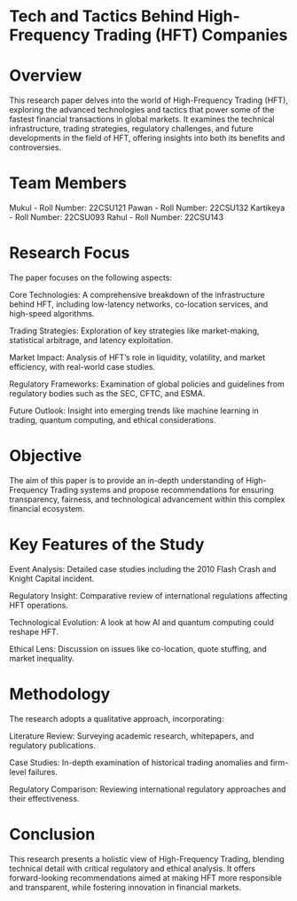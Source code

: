 # Tech and Tactics Behind High-Frequency Trading (HFT) Companies
# Overview
This research paper delves into the world of High-Frequency Trading (HFT), exploring the advanced technologies and tactics that power some of the fastest financial transactions in global markets. It examines the technical infrastructure, trading strategies, regulatory challenges, and future developments in the field of HFT, offering insights into both its benefits and controversies.

# Team Members
Mukul - Roll Number: 22CSU121
Pawan - Roll Number: 22CSU132
Kartikeya - Roll Number: 22CSU093
Rahul - Roll Number: 22CSU143

# Research Focus
The paper focuses on the following aspects:

Core Technologies: A comprehensive breakdown of the infrastructure behind HFT, including low-latency networks, co-location services, and high-speed algorithms.

Trading Strategies: Exploration of key strategies like market-making, statistical arbitrage, and latency exploitation.

Market Impact: Analysis of HFT’s role in liquidity, volatility, and market efficiency, with real-world case studies.

Regulatory Frameworks: Examination of global policies and guidelines from regulatory bodies such as the SEC, CFTC, and ESMA.

Future Outlook: Insight into emerging trends like machine learning in trading, quantum computing, and ethical considerations.

# Objective
The aim of this paper is to provide an in-depth understanding of High-Frequency Trading systems and propose recommendations for ensuring transparency, fairness, and technological advancement within this complex financial ecosystem.

# Key Features of the Study
Event Analysis: Detailed case studies including the 2010 Flash Crash and Knight Capital incident.

Regulatory Insight: Comparative review of international regulations affecting HFT operations.

Technological Evolution: A look at how AI and quantum computing could reshape HFT.

Ethical Lens: Discussion on issues like co-location, quote stuffing, and market inequality.

# Methodology
The research adopts a qualitative approach, incorporating:

Literature Review: Surveying academic research, whitepapers, and regulatory publications.

Case Studies: In-depth examination of historical trading anomalies and firm-level failures.

Regulatory Comparison: Reviewing international regulatory approaches and their effectiveness.

# Conclusion
This research presents a holistic view of High-Frequency Trading, blending technical detail with critical regulatory and ethical analysis. It offers forward-looking recommendations aimed at making HFT more responsible and transparent, while fostering innovation in financial markets.

